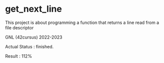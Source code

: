 # get_next_line
This project is about programming a function that returns a line read from a file descriptor

GNL (42cursus) 2022-2023

Actual Status : finished.

Result : 112%
